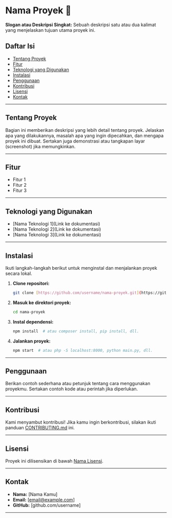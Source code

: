 # Nama Proyek 🚀

**Slogan atau Deskripsi Singkat:**
Sebuah deskripsi satu atau dua kalimat yang menjelaskan tujuan utama proyek ini.

## Daftar Isi

- [Tentang Proyek](#tentang-proyek)
- [Fitur](#fitur)
- [Teknologi yang Digunakan](#teknologi-yang-digunakan)
- [Instalasi](#instalasi)
- [Penggunaan](#penggunaan)
- [Kontribusi](#kontribusi)
- [Lisensi](#lisensi)
- [Kontak](#kontak)

---

## Tentang Proyek

Bagian ini memberikan deskripsi yang lebih detail tentang proyek. Jelaskan apa yang dilakukannya, masalah apa yang ingin dipecahkan, dan mengapa proyek ini dibuat. Sertakan juga demonstrasi atau tangkapan layar (screenshot) jika memungkinkan.

---

## Fitur

- Fitur 1
- Fitur 2
- Fitur 3

---

## Teknologi yang Digunakan

- [Nama Teknologi 1](Link ke dokumentasi)
- [Nama Teknologi 2](Link ke dokumentasi)
- [Nama Teknologi 3](Link ke dokumentasi)

---

## Instalasi

Ikuti langkah-langkah berikut untuk menginstal dan menjalankan proyek secara lokal.

1.  **Clone repositori:**
    ```bash
    git clone [https://github.com/username/nama-proyek.git](https://github.com/username/nama-proyek.git)
    ```
2.  **Masuk ke direktori proyek:**
    ```bash
    cd nama-proyek
    ```
3.  **Instal dependensi:**
    ```bash
    npm install  # atau composer install, pip install, dll.
    ```
4.  **Jalankan proyek:**
    ```bash
    npm start  # atau php -S localhost:8000, python main.py, dll.
    ```

---

## Penggunaan

Berikan contoh sederhana atau petunjuk tentang cara menggunakan proyekmu. Sertakan contoh kode atau perintah jika diperlukan.

---

## Kontribusi

Kami menyambut kontribusi! Jika kamu ingin berkontribusi, silakan ikuti panduan [CONTRIBUTING.md](CONTRIBUTING.md) ini.

---

## Lisensi

Proyek ini dilisensikan di bawah [Nama Lisensi](LINK_KE_FILE_LISENSI).

---

## Kontak

- **Nama:** [Nama Kamu]
- **Email:** [email@example.com]
- **GitHub:** [github.com/username]

---
